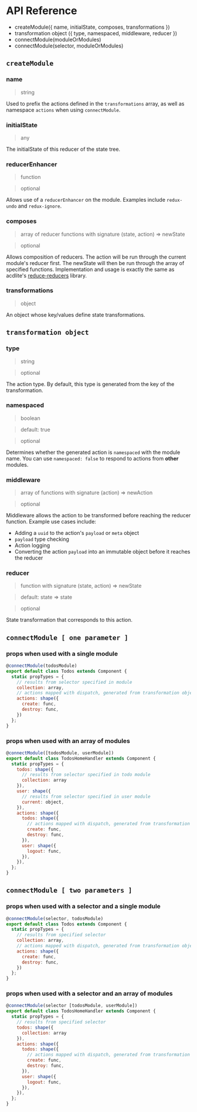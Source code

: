 # API Reference

- createModule({ name, initialState, composes, transformations })
- transformation object ({ type, namespaced, middleware, reducer })
- connectModule(moduleOrModules)
- connectModule(selector, moduleOrModules)

## `createModule`

### name
> string

Used to prefix the actions defined in the `transformations` array, as well as namespace `actions` when using `connectModule`.

### initialState
> any

The initialState of this reducer of the state tree.

### reducerEnhancer
> function

> optional

Allows use of a `reducerEnhancer` on the module. Examples include `redux-undo` and `redux-ignore`.

### composes
> array of reducer functions with signature (state, action) => newState

> optional

Allows composition of reducers. The action will be run through the current module's reducer first. The newState will then be run through the array of specified functions. Implementation and usage is exactly the same as acdlite's [reduce-reducers](https://github.com/acdlite/reduce-reducers) library.

### transformations
> object

An object whose key/values define state transformations.

## `transformation object`

### type
> string

> optional

The action type. By default, this type is generated from the key of the transformation.

### namespaced
> boolean

> default: true

> optional

Determines whether the generated action is `namespaced` with the module name. You can use `namespaced: false` to respond to actions from **other** modules.

### middleware
> array of functions with signature (action) => newAction

> optional

Middleware allows the action to be transformed before reaching the reducer function. Example use cases include:
- Adding a `uuid` to the action's `payload` or `meta` object
- `payload` type checking
- Action logging
- Converting the action `payload` into an immutable object before it reaches the reducer

### reducer
> function with signature (state, action) => newState

> default: state => state

> optional

State transformation that corresponds to this action.

## `connectModule [ one parameter ]`

### props when used with a single module
```js
@connectModule(todosModule)
export default class Todos extends Component {
  static propTypes = {
    // results from selector specified in module
    collection: array,
    // actions mapped with dispatch, generated from transformation objects
    actions: shape({
      create: func,
      destroy: func,
    })
  };
}
```
### props when used with an array of modules
```js
@connectModule([todosModule, userModule])
export default class TodosHomeHandler extends Component {
  static propTypes = {
    todos: shape({
      // results from selector specified in todo module
      collection: array
    }),
    user: shape({
      // results from selector specified in user module
      current: object,
    }),
    actions: shape({
      todos: shape({
        // actions mapped with dispatch, generated from transformation objects
        create: func,
        destroy: func,
      }),
      user: shape({
        logout: func,
      }),
    }),
  };
}
```


## `connectModule [ two parameters ]`

### props when used with a selector and a single module
```js
@connectModule(selector, todosModule)
export default class Todos extends Component {
  static propTypes = {
    // results from specified selector
    collection: array,
    // actions mapped with dispatch, generated from transformation objects
    actions: shape({
      create: func,
      destroy: func,
    })
  };
}
```
### props when used with a selector and an array of modules
```js
@connectModule(selector [todosModule, userModule])
export default class TodosHomeHandler extends Component {
  static propTypes = {
    // results from specified selector
    todos: shape({
      collection: array
    }),
    actions: shape({
      todos: shape({
        // actions mapped with dispatch, generated from transformation objects
        create: func,
        destroy: func,
      }),
      user: shape({
        logout: func,
      }),
    }),
  };
}
```
